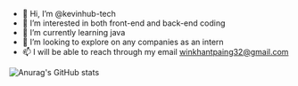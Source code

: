 - 👋 Hi, I’m @kevinhub-tech
- 👀 I’m interested in both front-end and back-end coding
- 🌱 I’m currently learning java
- 💞️ I’m looking to explore on any companies as an intern
- 📫 I will be able to reach through my email winkhantpaing32@gmail.com

![Anurag's GitHub stats](https://github-readme-stats.vercel.app/api?username=kevinhub-tech&show_icons=true&theme=radical)

<!---
kevinhub-tech/kevinhub-tech is a ✨ special ✨ repository because its `README.md` (this file) appears on your GitHub profile.
You can click the Preview link to take a look at your changes.
--->
